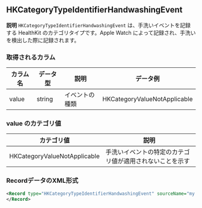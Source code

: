 ## HKCategoryTypeIdentifierHandwashingEvent

**説明**
`HKCategoryTypeIdentifierHandwashingEvent` は、手洗いイベントを記録する HealthKit のカテゴリタイプです。Apple Watch によって記録され、手洗いを検出した際に記録されます。

### 取得されるカラム

| カラム名 | データ型 | 説明           | データ例                     |
| -------- | -------- | -------------- | ---------------------------- |
| value    | string   | イベントの種類 | HKCategoryValueNotApplicable |

### value のカテゴリ値

| カテゴリ値                   | 説明                                                     |
| ---------------------------- | -------------------------------------------------------- |
| HKCategoryValueNotApplicable | 手洗いイベントの特定のカテゴリ値が適用されないことを示す |

### RecordデータのXML形式

```xml
<Record type="HKCategoryTypeIdentifierHandwashingEvent" sourceName="my’s Apple Watch" sourceVersion="1112.5.1" creationDate="2025-01-01 18:22:46 +0900" startDate="2025-01-01 18:22:40 +0900" endDate="2025-01-01 18:22:46 +0900" value="HKCategoryValueNotApplicable">
</Record>
```
